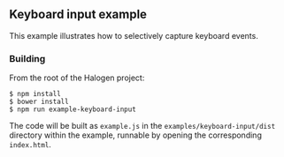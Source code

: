 ## Keyboard input example

This example illustrates how to selectively capture keyboard events.

### Building

From the root of the Halogen project:

```
$ npm install
$ bower install
$ npm run example-keyboard-input
```

The code will be built as `example.js` in the
`examples/keyboard-input/dist` directory within the example, runnable by
opening the corresponding `index.html`.
